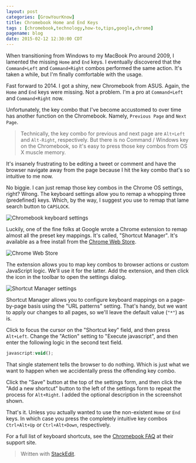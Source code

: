 ```yaml
---
layout: post
categories: [GrowYourKnow]
title: Chromebook Home and End Keys
tags : [chromebook,technology,how-to,tips,google,chrome]
pagename: blog
date: 2015-02-12 12:30:00 CDT
---
```


When transitioning from Windows to my MacBook Pro around 2009, I lamented the missing `Home` and `End` keys. I eventually discovered that the `Command+Left` and `Command+Right` combos performed the same action. It's taken a while, but I'm finally comfortable with the usage.

Fast forward to 2014. I got a shiny, new Chromebook from ASUS. Again, the `Home` and `End` keys were missing. Not a problem. I'm a pro at `Command+Left` and `Command+Right` now.

Unfortunately, the key combo that I've become accustomed to over time has another function on the Chromebook. Namely, `Previous Page` and `Next Page`.

> Technically, the key combo for previous and next page are `Alt+Left` and `Alt-Right`, respectively. But there is no Command / Windows key on the Chromebook, so it's easy to press those key combos from OS X muscle memory.

It's insanely frustrating to be editing a tweet or comment and have the browser navigate away from the page because I hit the key combo that's so intuitive to me now.

No biggie. I can just remap those key combos in the Chrome OS settings, right? Wrong. The keyboard settings allow you to remap a whopping three (predefined) keys. Which, by the way, I suggest you use to remap that lame search button to `CAPSLOCK`.

![Chromebook keyboard settings](https://lh5.googleusercontent.com/t99MlHrn8qZ_BdloKKM58ITPJmsfdYw5thBtIo9fTq4=s0 "Chromebook keyboard settings")

Luckily, one of the fine folks at Google wrote a Chrome extension to remap almost all the preset key mappings. It's called, "Shortcut Manager". It's available as a free install from the [Chrome Web Store](https://chrome.google.com/webstore/detail/shortcut-manager/mgjjeipcdnnjhgodgjpfkffcejoljijf).

![Chrome Web Store](https://lh6.googleusercontent.com/3i7a9FnQHpdYwSoxkT0S4Oh4q8zqrdoLyyMcNq2EO5M=s0 "Chrome Web Store")

The extension allows you to map key combos to browser actions or custom JavaScript logic. We'll use it for the latter. Add the extension, and then click the icon in the toolbar to open the settings dialog.

![Shortcut Manager settings](https://lh3.googleusercontent.com/7H72x0oQ0NR0POg3dz685I6EwaqKRmoXhiOwX3FLyx4=s0 "Shortcut Manager settings")

Shortcut Manager allows you to configure keyboard mappings on a page-by-page basis using the "URL patterns" setting. That's handy, but we want to apply our changes to all pages, so we'll leave the default value (`"*"`) as is.

Click to focus the cursor on the "Shortcut key" field, and then press `Alt+Left`. Change the "Action" setting to "Execute javascript", and then enter the following logic in the second text field.

```JavaScript
javascript:void();
```

That single statement tells the browser to do nothing. Which is just what we want to happen when we accidentally press the offending key combo.

Click the "Save" button at the top of the settings form, and then click the "Add a new shortcut" button to the left of the settings form to repeat the process for `Alt+Right`. I added the optional description in the screenshot shown.

That's it. Unless you actually wanted to use the non-existent `Home` or `End` keys. In which case you press the completely intuitive key combos `Ctrl+Alt+Up` or `Ctrl+Alt+Down`, respectively.

For a full list of keyboard shortcuts, see the [Chromebook FAQ](https://support.google.com/chromebook/answer/183101?hl=en) at their support site.

> Written with [StackEdit](https://stackedit.io/).